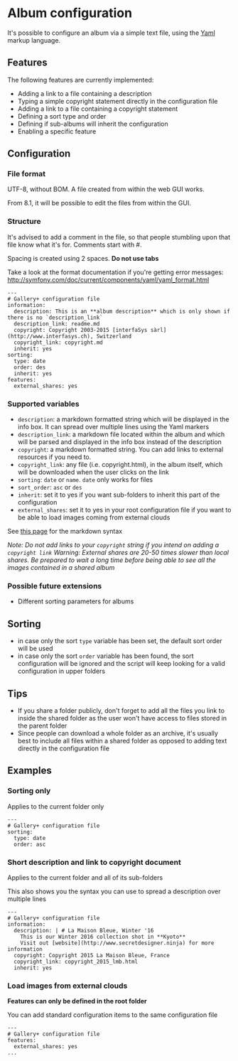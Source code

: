 # Album configuration
It's possible to configure an album via a simple text file, using the [Yaml](https://en.wikipedia.org/wiki/YAML) markup language.

## Features

The following features are currently implemented:

* Adding a link to a file containing a description
* Typing a simple copyright statement directly in the configuration file
* Adding a link to a file containing a copyright statement
* Defining a sort type and order 
* Defining if sub-albums will inherit the configuration
* Enabling a specific feature

## Configuration

### File format
UTF-8, without BOM. A file created from within the web GUI works.

From 8.1, it will be possible to edit the files from within the GUI.

### Structure
It's advised to add a comment in the file, so that people stumbling upon that file know what it's for.
Comments start with #.

Spacing is created using 2 spaces. **Do not use tabs**

Take a look at the format documentation if you're getting error messages:
http://symfony.com/doc/current/components/yaml/yaml_format.html

```
---
# Gallery+ configuration file
information:
  description: This is an **album description** which is only shown if there is no `description_link`
  description_link: readme.md
  copyright: Copyright 2003-2015 [interfaSys sàrl](http://www.interfasys.ch), Switzerland
  copyright_link: copyright.md
  inherit: yes
sorting:
  type: date
  order: des
  inherit: yes
features:
  external_shares: yes
```

### Supported variables

* `description`: a markdown formatted string which will be displayed in the info box. It can spread over multiple lines using the Yaml markers
* `description_link`: a markdown file located within the album and which will be parsed and displayed in the info box instead of the description
* `copyright`: a markdown formatted string. You can add links to external resources if you need to.
* `copyright_link`: any file (i.e. copyright.html), in the album itself, which will be downloaded when the user clicks on the link
* `sorting`: `date` or `name`. `date` only works for files
* `sort_order`: `asc` or `des`
* `inherit`: set it to yes if you want sub-folders to inherit this part of the configuration
* `external_shares`: set it to yes in your root configuration file if you want to be able to load images coming from external clouds

See [this page](http://www.markitdown.net/markdown) for the markdown syntax

_Note: Do not add links to your `copyright` string if you intend on adding a `copyright link`_
_Warning: External shares are 20-50 times slower than local shares. Be prepared to wait a long time before being able to see all the images contained in a shared album_

### Possible future extensions

* Different sorting parameters for albums

## Sorting
* in case only the sort `type` variable has been set, the default sort order will be used
* in case only the sort `order` variable has been found, the sort configuration will be ignored and the script will keep looking for a valid configuration in upper folders

## Tips
* If you share a folder publicly, don't forget to add all the files you link to inside the shared folder as the user won't have access to files stored in the parent folder
* Since people can download a whole folder as an archive, it's usually best to include all files within a shared folder as opposed to adding text directly in the configuration file

## Examples

### Sorting only

Applies to the current folder only

```
---
# Gallery+ configuration file
sorting:
  type: date
  order: asc
```

### Short description and link to copyright document

Applies to the current folder and all of its sub-folders

This also shows you the syntax you can use to spread a description over multiple lines
```
---
# Gallery+ configuration file
information:
  description: | # La Maison Bleue, Winter '16
    This is our Winter 2016 collection shot in **Kyoto**
    Visit out [website](http://www.secretdesigner.ninja) for more information
  copyright: Copyright 2015 La Maison Bleue, France
  copyright_link: copyright_2015_lmb.html
  inherit: yes
```

### Load images from external clouds

**Features can only be defined in the root folder**

You can add standard configuration items to the same configuration file

```
---
# Gallery+ configuration file
features:
  external_shares: yes
...
```

